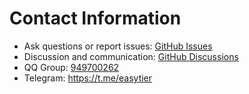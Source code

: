 # Contact Information

- Ask questions or report issues: [GitHub Issues](https://github.com/EasyTier/EasyTier/issues)
- Discussion and communication: [GitHub Discussions](https://github.com/EasyTier/EasyTier/discussions)
- QQ Group: [949700262](https://qm.qq.com/q/LDxBN5L3kA)
- Telegram: https://t.me/easytier
